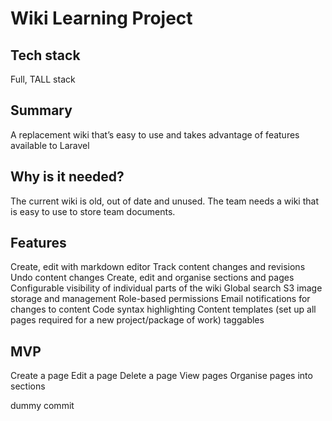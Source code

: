 # Wiki Learning Project

## Tech stack
Full, TALL stack

## Summary
A replacement wiki that’s easy to use and takes advantage of features available to Laravel

## Why is it needed?
The current wiki is old, out of date and unused. The team needs a wiki that is easy to use to store team documents.

## Features
Create, edit with markdown editor
Track content changes and revisions
Undo content changes
Create, edit and organise sections and pages
Configurable visibility of individual parts of the wiki
Global search
S3 image storage and management
Role-based permissions
Email notifications for changes to content
Code syntax highlighting
Content templates (set up all pages required for a new project/package of work)
taggables

## MVP
Create a page
Edit a page
Delete a page
View pages
Organise pages into sections

dummy commit
